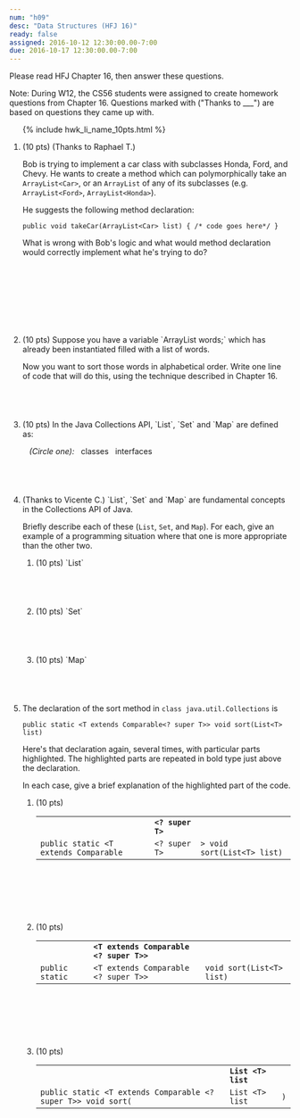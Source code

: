 ```yaml
---
num: "h09"
desc: "Data Structures (HFJ 16)"
ready: false
assigned: 2016-10-12 12:30:00.00-7:00
due: 2016-10-17 12:30:00.00-7:00
---
```


<style>
 li.explain-code  table {
    border: none;
 }
 
 li.explain-code table * th {
    border: none;
 }

 li.explain-code table * tr td {
    border: none;
    font-weight: bold;
 }
 
  li.explain-code table * tr:last-child td {
    border: none;
    font-weight: normal;
 }

</style>

Please read <span data-hfj="16">HFJ Chapter 16</span>, then answer these questions.

Note: During W12, the CS56 students were assigned to create homework questions from Chapter 16.  Questions marked with ("Thanks to ___") are based on questions they came up with. 

<ol>

{% include hwk_li_name_10pts.html %}

<li markdown="1" style="margin-bottom:10em;"> (10 pts) (Thanks to Raphael T.)  

Bob is trying to implement a car class with subclasses Honda, Ford, and Chevy. He wants to create a method which can polymorphically take an `ArrayList<Car>`, or an `ArrayList` of any of its subclasses (e.g. `ArrayList<Ford>`, `ArrayList<Honda>`).

He suggests the following method declaration:

```
public void takeCar(ArrayList<Car> list) { /* code goes here*/ }
```

What is wrong with Bob's logic and what would method declaration would correctly implement what he's trying to do? 


</li>
 
<li style="margin-bottom:5em;" markdown="1"> (10 pts) Suppose you have a variable `ArrayList<String> words;` which has already been instantiated filled with a list of words.

Now you want to sort those words in alphabetical order. Write one line of code that will do this, using the technique described in Chapter 16.

</li>

<li style="margin-bottom:5em;" markdown="1"> (10 pts) In the Java Collections API, `List`, `Set` and `Map` are defined as:

&nbsp;&nbsp;&nbsp;<em>(Circle one):</em>&nbsp;&nbsp;&nbsp;classes&nbsp;&nbsp;&nbsp;interfaces

<div class="pagebreak">

</div>

</li>

<li markdown="1"> (Thanks to Vicente C.) `List`, `Set` and `Map` are fundamental concepts in the Collections API of Java.

Briefly describe each of these (`List`, `Set`, and `Map`).  For each, give an example of a programming situation where that one is more appropriate than the other two.

<ol>
<li markdown="1" style="margin-bottom: 5em;"> (10 pts) `List`
</li>

<li markdown="1" style="margin-bottom: 5em;"> (10 pts) `Set`
</li>

<li markdown="1" style="margin-bottom: 5em;"> (10 pts) `Map`
</li>

</ol>

</li>


<li style="margin-bottom:5em;" markdown="1">


The declaration of the sort method in `class java.util.Collections` is


```
public static <T extends Comparable<? super T>> void sort(List<T> list)
```

Here's that declaration again, several times, with particular parts highlighted.  The highlighted parts are repeated in bold type
just above the declaration.

In each case, give a brief explanation of the highlighted part of the code.

<ol>

<li style="margin-bottom:8em;"  markdown="1" class="explain-code"> (10 pts) 

|                                      |                |                             |
|--------------------------------------|----------------|-----------------------------|
|                                      | `<? super T>`  |                             |
|`public static <T extends Comparable` | `<? super T>`  | `> void sort(List<T> list)` |

</li>


<li style="margin-bottom:8em;" markdown="1" class="explain-code"> (10 pts) 

|                |                                      |                            |
|----------------|--------------------------------------|----------------------------|
|                | `<T extends Comparable <? super T>>` |                            |
|`public static` | `<T extends Comparable <? super T>>` |  `void sort(List<T> list)` |

</li>



<li style="margin-bottom:8em;"  markdown="1" class="explain-code"> (10 pts)

|                                                              |                  |     |
|--------------------------------------------------------------|------------------|-----|
|                                                              |  `List <T> list` |     |
|`public static <T extends Comparable <? super T>> void sort(` | `List <T> list`  | `)` |



</li>



</ol>

</li>






</ol>

<div style="display:none;"> https://UCSB-CS56-F16.github.io/hwk/h14 </div>
